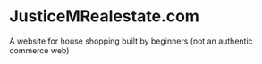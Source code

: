 # JusticeMRealestate.com
A website for house shopping built by beginners (not an authentic commerce web)
